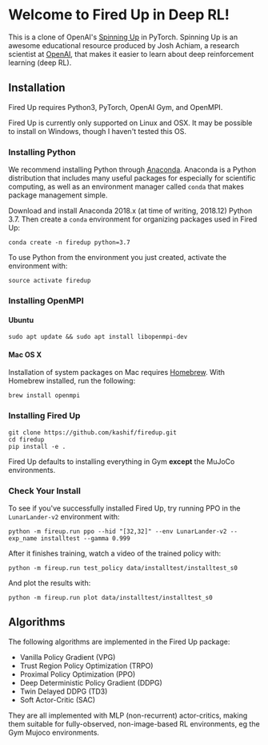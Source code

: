 # Welcome to Fired Up in Deep RL! 


This is a clone of OpenAI's [Spinning Up](https://github.com/openai/spinningup) in PyTorch. Spinning Up is an awesome educational resource produced by Josh Achiam, a  research scientist at [OpenAI](https://openai.com/), that makes it easier to learn about deep reinforcement learning (deep RL).

## Installation

Fired Up requires Python3, PyTorch, OpenAI Gym, and OpenMPI. 

Fired Up is currently only supported on Linux and OSX. It may be possible to install on Windows, though I  haven't tested this OS.

### Installing Python

We recommend installing Python through [Anaconda](https://www.anaconda.com/distribution/#download-section). Anaconda is a Python distribution that includes many useful packages for especially for scientific computing, as well as an environment manager called `conda` that makes package management simple.



Download and install Anaconda 2018.x (at time of writing, 2018.12) Python 3.7. Then create a `conda` environment for organizing packages used in Fired Up:

```
conda create -n firedup python=3.7
```

To use Python from the environment you just created, activate the environment with:

```
source activate firedup
```

### Installing OpenMPI

#### Ubuntu

```
sudo apt update && sudo apt install libopenmpi-dev
```

#### Mac OS X

Installation of system packages on Mac requires [Homebrew](https://brew.sh). With Homebrew installed, run the following:

```
brew install openmpi
```


### Installing Fired Up

```
git clone https://github.com/kashif/firedup.git
cd firedup
pip install -e .
```

Fired Up defaults to installing everything in Gym **except** the MuJoCo environments.

### Check Your Install

To see if you've successfully installed Fired Up, try running PPO in the `LunarLander-v2` environment with:

```
python -m fireup.run ppo --hid "[32,32]" --env LunarLander-v2 --exp_name installtest --gamma 0.999
```

After it finishes training, watch a video of the trained policy with:

```
python -m fireup.run test_policy data/installtest/installtest_s0
```

And plot the results with:

```
python -m fireup.run plot data/installtest/installtest_s0
```

## Algorithms

The following algorithms are implemented in the Fired Up package:

* Vanilla Policy Gradient (VPG)
* Trust Region Policy Optimization (TRPO)
* Proximal Policy Optimization (PPO)
* Deep Deterministic Policy Gradient (DDPG)
* Twin Delayed DDPG (TD3)
* Soft Actor-Critic (SAC)

They are all implemented with MLP (non-recurrent) actor-critics, making them suitable for fully-observed, non-image-based RL environments, eg the Gym Mujoco environments.

